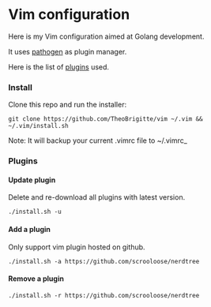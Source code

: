 # Vim configuration

Here is my Vim configuration aimed at Golang development.

It uses [pathogen][1] as plugin manager.

Here is the list of [plugins](plugins) used.

### Install

Clone this repo and run the installer:

`git clone https://github.com/TheoBrigitte/vim ~/.vim && ~/.vim/install.sh`

Note: It will backup your current .vimrc file to ~/.vimrc_<date>

### Plugins

#### Update plugin

Delete and re-download all plugins with latest version.

`./install.sh -u`

#### Add a plugin

Only support vim plugin hosted on github.

`./install.sh -a https://github.com/scrooloose/nerdtree`

#### Remove a plugin

`./install.sh -r https://github.com/scrooloose/nerdtree`



[1]: https://github.com/tpope/vim-pathogen
